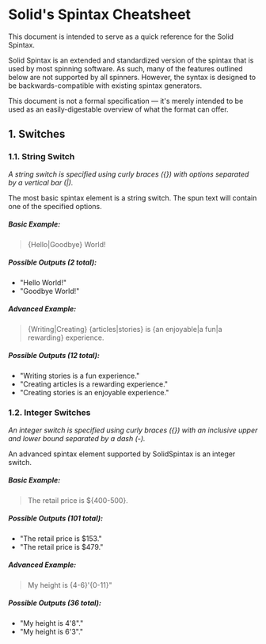 # Solid's Spintax Cheatsheet
This document is intended to serve as a quick reference for the Solid Spintax.

Solid Spintax is an extended and standardized version of the spintax that is used by most spinning software. As such, many of the features outlined below are not supported by all spinners. However, the syntax is designed to be backwards-compatible with existing spintax generators.

This document is not a formal specification &mdash; it's merely intended to be used as an easily-digestable overview of what the format can offer.

## 1. Switches
### 1.1. String Switch
*A string switch is specified using curly braces ({}) with options separated by a vertical bar (|).*

The most basic spintax element is a string switch. The spun text will contain one of the specified options.

##### Basic Example:
> {Hello|Goodbye} World!
##### Possible Outputs (2 total):
 - "Hello World!"
 - "Goodbye World!"

##### Advanced Example:
> {Writing|Creating} {articles|stories} is {an enjoyable|a fun|a rewarding} experience.
##### Possible Outputs (12 total):
 - "Writing stories is a fun experience."
 - "Creating articles is a rewarding experience."
 - "Creating stories is an enjoyable experience."

### 1.2. Integer Switches
*An integer switch is specified using curly braces ({}) with an inclusive upper and lower bound separated by a dash (-).*

An advanced spintax element supported by SolidSpintax is an integer switch.

##### Basic Example:
> The retail price is ${400-500}.
##### Possible Outputs (101 total):
 - "The retail price is $153."
 - "The retail price is $479."

##### Advanced Example:
> My height is {4-6}'{0-11}"
##### Possible Outputs (36 total):
 - "My height is 4'8"."
 - "My height is 6'3"."

